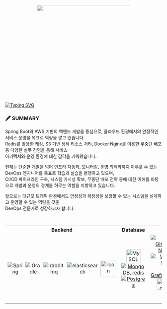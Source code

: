<div id="header" align="center">
<img src="https://assets.website-files.com/6174a877844b8d384f2230b9/621405faf156b68381c89877_Untitled%20design.gif" width="300"/>
</div>

[![Typing SVG](https://readme-typing-svg.demolab.com?font=Dancing+Script&weight=500&size=40&pause=1000&center=true&vCenter=true&width=1000&height=100&lines=Hello+Welcome+To+My+Github+Profile+;I+Am+A+Backend+Developer;I+Hava+5+Years+Of+Experiences)](https://git.io/typing-svg)

### 🖋️ SUMMARY

Spring Boot와 AWS 기반의 백엔드 개발을 중심으로, 클라우드 환경에서의 안정적인 서비스 운영을 목표로 역량을 쌓고 있습니다.  
Redis를 활용한 캐싱, S3 기반 정적 리소스 처리, Docker·Nginx를 이용한 무중단 배포 등 다양한 실무 경험을 통해 서비스  
아키텍처와 운영 환경에 대한 감각을 키워왔습니다.

현재는 단순한 개발을 넘어 인프라 자동화, 모니터링, 운영 최적화까지 아우를 수 있는 DevOps 엔지니어를 목표로 학습과 실습을 병행하고 있으며,  
CI/CD 파이프라인 구축, 시스템 가시성 확보, 무중단 배포 전략 등에 대한 이해를 바탕으로 개발과 운영의 경계를 허무는 역할을 지향하고 있습니다.

앞으로는 대규모 트래픽 환경에서도 안정성과 확장성을 보장할 수 있는 시스템을 설계하고 운영할 수 있는 역량을 갖춘  
DevOps 전문가로 성장하고자 합니다.

<br>

<div style='display:flex; flex-direction:column; align-items:center ; justify-content:center'>
<table>
  <tr>
    <td align="center" width="300"><strong>Backend</strong></td>
    <td align="center" width="300"><strong>Database</strong></td>
    <td align="center" width="400"><strong>Tools</strong></td>
  </tr>
  <tr>
    <td align="center">
      <div style="display: flex; gap: 8px; align-items: center;">
        <img src="https://skillicons.dev/icons?i=spring" alt="Spring" />
        <img src="https://skillicons.dev/icons?i=gradle" alt="Gradle" />
        <img src="https://skillicons.dev/icons?i=rabbitmq" alt="rabbitmq" />
        <img src="https://skillicons.dev/icons?i=elasticsearch" alt="elasticsearch" />
        <img src="https://techstack-generator.vercel.app/nginx-icon.svg" alt="icon" width="50" height="50" />
      </div>
  </td>
    <td align="center">
      <a href="https://skillicons.dev">
        <img src="https://techstack-generator.vercel.app/mysql-icon.svg" alt="MySQL" width="45" height="45" />
        <img src="https://skillicons.dev/icons?i=mongodb,redis" alt="MongoDB, redis" />
        <img src="https://skillicons.dev/icons?i=postgres" alt="Postgres" />
      </a>
    </td>
    <td align="center">
      <a href="https://skillicons.dev">
        <img src="https://skillicons.dev/icons?i=git,github,githubactions,figma,notion, firebase" alt="Git, GitHub, GitAction, Figma, Notin, firebase" />
        </br>
        <img src="https://skillicons.dev/icons?i=vscode,visualstudio,idea,postman,grafana,prometheus" alt="VS Code,Visual Studio, Idea, Postman, Grafana,prometheus, " />
        </br>
        <img src="https://techstack-generator.vercel.app/kubernetes-icon.svg" alt="icon" width="37" height="37" />
        <img src="https://techstack-generator.vercel.app/docker-icon.svg" alt="Docker" width="37" height="37" />
        <img src="https://techstack-generator.vercel.app/aws-icon.svg" alt="AWS" width="37" height="37" />
        <img src="https://techstack-generator.vercel.app/restapi-icon.svg" alt="REST API" width="37" height="37" />
      </a>
    </td>
  </tr>
</table>
<br />
